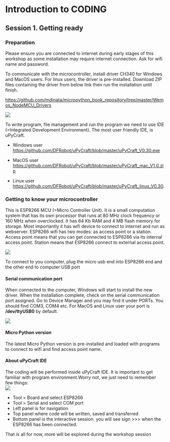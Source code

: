 # Introduction to CODING
## Session 1. Getting ready
### Preparation
Please ensure you are connected to internet during early stages of this workshop as some installation may require internet connection. Ask for wifi name and password.

To communicate with the microcontroller, install driver CH340 for Windows and MacOS users. For linux users, the driver is pre-installed. Download ZIP files containing the driver from below link then run the installation until finish.

<https://github.com/mdinata/micropython_book_repository/tree/master/Wemos_NodeMCU_Drivers>

![](https://github.com/mdinata/reference/blob/master/images/CH340_installation.png)

To write program, file management and run the program we need to use IDE (=Integrated Development Environment). The most user friendly IDE, is uPyCraft. 

* Windows user <https://github.com/DFRobot/uPyCraft/blob/master/uPyCraft_V0.30.exe>

* MacOS user <https://github.com/DFRobot/uPyCraft/blob/master/uPyCraft_mac_V1.0.zip>

* Linux user <https://github.com/DFRobot/uPyCraft/blob/master/uPyCraft_linux_V0.30>.


### Getting to know your microcontroller
This is ESP8266 MCU (=Micro Controller Unit). It is a small computation system that has its own processor that runs at 80 MHz clock frequency or 160 MHz when overclocked. It has 64 Kb RAM and 4 MB flash memory for storage. Most importantly it has wifi device to connect to internet and run as webserver.
ESP8266 wifi has two modes: as access point or a station. Access point means that you can get connected to ESP8266 via its internal access point. Station means that ESP8266 connect to external access point.

![](https://github.com/mdinata/reference/blob/master/images/ESP8266.jpg)

To connect to you computer, plug the micro usb end into ESP8266 end and the other end to computer USB port

#### Serial communication port
When connected to the computer,  Windows will start to install the new driver. When the installation complete, check on the serial communication port assigned. Go to Device Manager and you may find it under PORTs. You should find COM3, COM4 etc.
For MacOS and Linux user your port is **/dev/ttyUSB0** by default.

![](https://github.com/mdinata/reference/blob/master/images/COM_PORT.png)

#### Micro Python version
The latest Micro Python version is pre-installed and loaded with programs to connect to wifi and find access point name.


#### About uPyCraft IDE
The coding will be performed inside uPyCraft IDE. It is important to get familiar with program environment.Worry not, we just need to remember few things:<br/>
![](https://github.com/mdinata/reference/blob/master/images/uPyCraft.png)

* Tool > Board and select ESP8266
* Tool > Serial and select COM port
* Left panel is for navigation
* Top panel where code will be written, saved and transferred
* Bottom panel is the interactive session. you will see sign >>> when the ESP8266 has been connected.

That is all for now, more will be explored during the workshop session
